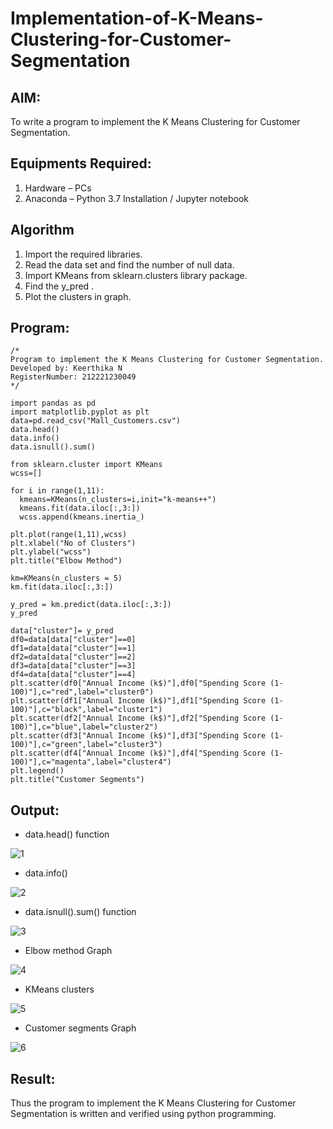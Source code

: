 # Implementation-of-K-Means-Clustering-for-Customer-Segmentation
## AIM:
To write a program to implement the K Means Clustering for Customer Segmentation.

## Equipments Required:
1. Hardware – PCs
2. Anaconda – Python 3.7 Installation / Jupyter notebook

## Algorithm
1. Import the required libraries.
2. Read the data set and find the number of null data.
3. Import KMeans from sklearn.clusters library package.
4. Find the y_pred .
5. Plot the clusters in graph.

## Program:
```
/*
Program to implement the K Means Clustering for Customer Segmentation.
Developed by: Keerthika N
RegisterNumber: 212221230049
*/
```
```
import pandas as pd
import matplotlib.pyplot as plt
data=pd.read_csv("Mall_Customers.csv")
data.head()
data.info()
data.isnull().sum()

from sklearn.cluster import KMeans
wcss=[] 

for i in range(1,11):
  kmeans=KMeans(n_clusters=i,init="k-means++")
  kmeans.fit(data.iloc[:,3:])
  wcss.append(kmeans.inertia_)
  
plt.plot(range(1,11),wcss)
plt.xlabel("No of Clusters")
plt.ylabel("wcss")
plt.title("Elbow Method")

km=KMeans(n_clusters = 5)
km.fit(data.iloc[:,3:])

y_pred = km.predict(data.iloc[:,3:])
y_pred

data["cluster"]= y_pred
df0=data[data["cluster"]==0]
df1=data[data["cluster"]==1]
df2=data[data["cluster"]==2]
df3=data[data["cluster"]==3]
df4=data[data["cluster"]==4]
plt.scatter(df0["Annual Income (k$)"],df0["Spending Score (1-100)"],c="red",label="cluster0")
plt.scatter(df1["Annual Income (k$)"],df1["Spending Score (1-100)"],c="black",label="cluster1")
plt.scatter(df2["Annual Income (k$)"],df2["Spending Score (1-100)"],c="blue",label="cluster2")
plt.scatter(df3["Annual Income (k$)"],df3["Spending Score (1-100)"],c="green",label="cluster3")
plt.scatter(df4["Annual Income (k$)"],df4["Spending Score (1-100)"],c="magenta",label="cluster4")
plt.legend()
plt.title("Customer Segments")
```

## Output:
* data.head() function

![1](https://github.com/KeerthikaNagarajan/Implementation-of-K-Means-Clustering-for-Customer-Segmentation/assets/93427089/8d224db5-8727-4f08-b4d6-d2074f98626e)

* data.info()

![2](https://github.com/KeerthikaNagarajan/Implementation-of-K-Means-Clustering-for-Customer-Segmentation/assets/93427089/3ca2fec4-6d6a-41d1-9031-0da74d3dea5d)

* data.isnull().sum() function

![3](https://github.com/KeerthikaNagarajan/Implementation-of-K-Means-Clustering-for-Customer-Segmentation/assets/93427089/65f2dde0-ef97-4dd6-a20c-60cd0de5885c)

* Elbow method Graph

![4](https://github.com/KeerthikaNagarajan/Implementation-of-K-Means-Clustering-for-Customer-Segmentation/assets/93427089/2ece701c-c50e-40c7-b711-c9a48a9f290c)

* KMeans clusters

![5](https://github.com/KeerthikaNagarajan/Implementation-of-K-Means-Clustering-for-Customer-Segmentation/assets/93427089/0acee80e-357b-4d67-8cb8-7ccf8fbc1013)

* Customer segments Graph

![6](https://github.com/KeerthikaNagarajan/Implementation-of-K-Means-Clustering-for-Customer-Segmentation/assets/93427089/457b88c4-a766-4abe-99ed-1894b6a8a5c4)

## Result:
Thus the program to implement the K Means Clustering for Customer Segmentation is written and verified using python programming.
